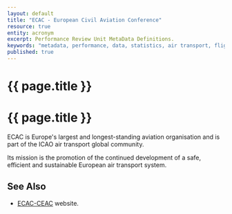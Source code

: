 ```yaml
---
layout: default
title: "ECAC - European Civil Aviation Conference"
resource: true
entity: acronym
excerpt: Performance Review Unit MetaData Definitions.
keywords: "metadata, performance, data, statistics, air transport, flights, europe, delay, safety"
published: true
---
```


# {{ page.title }}

# {{ page.title }}

ECAC is Europe's largest and longest-standing aviation organisation and
is part of the ICAO air transport global community.

Its mission is the promotion of the continued development of a safe,
efficient and sustainable European air transport system.

## See Also

* [ECAC-CEAC][ecac] website.

[ecac]: <https://www.ecac-ceac.org/> "ECAC - European Civil Aviation Conference"